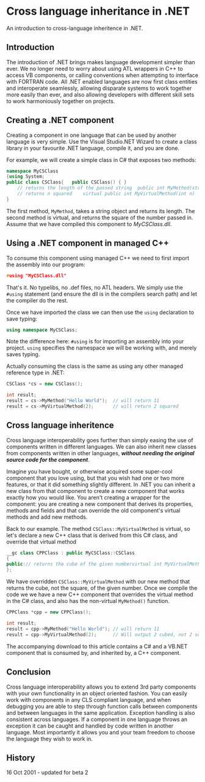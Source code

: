 # Cross language inheritance in .NET

An introduction to cross-language inheritence in .NET.



## Introduction

The introduction of .NET brings makes language development simpler than ever. We no longer need to worry about using ATL wrappers in C++ to access VB components, or calling conventions when attempting to interface with FORTRAN code. All .NET enabled languages are now first class entities and interoperate seamlessly, allowing disparate systems to work together more easily than ever, and also allowing developers with different skill sets to work harmoniously together on projects. 

## Creating a .NET component

Creating a component in one language that can be used by another language is very simple. Use the Visual Studio.NET Wizard to create a class library in your favourite .NET language, compile it, and you are done. 

For example, we will create a simple class in C# that exposes two methods: 

```C++
namespace MyCSClass
{using System;
public class CSClass{	public CSClass() { }
	// returns the length of the passed string	public int MyMethod(string str)	{		return str.Length;	}
	// returns n squared	virtual public int MyVirtualMethod(int n)	{		return n*n;	}}
}
```

The first method, `MyMethod`, takes a string object and returns its length. The second method is virtual, and returns the square of the number passed in. Assume that we have compiled this component to *MyCSClass.dll*. 

## Using a .NET component in managed C++

To consume this component using managed C++ we need to first import the assembly into our program: 

```C++
#using "MyCSClass.dll"
```

That's it. No typelibs, no .def files, no ATL headers. We simply use the `#using` statement (and ensure the dll is in the compilers search path) and let the compiler do the rest. 

Once we have imported the class we can then use the `using` declaration to save typing: 

```C++
using namespace MyCSClass;
```

Note the difference here: `#using` is for importing an assembly into your project. `using` specifies the namespace we will be working with, and merely saves typing. 

Actually consuming the class is the same as using any other managed reference type in .NET: 

```C++
CSClass *cs = new CSClass();

int result;
result = cs->MyMethod("Hello World");  // will return 11
result = cs->MyVirtualMethod(2);       // will return 2 squared
```

## Cross language inheritence

Cross language interoperability goes further than simply easing the use of components written in different languages. We can also inherit new classes from components written in other languages, ***without needing the original source code for the component***. 

Imagine you have bought, or otherwise acquired some super-cool component that you love using, but that you wish had one or two more features, or that it did something slightly different. In .NET you can inherit a new class from that component to create a new component that works exactly how you would like. You aren't creating a wrapper for the component: you are creating a new component that derives its properties, methods and fields and that can override the old component's virtual methods and add new methods. 

Back to our example. The method `CSClass::MyVirtualMethod` is virtual, so let's declare a new C++ class that is derived from this C# class, and override that virtual method 

```C++
__gc class CPPClass : public MyCSClass::CSClass
{
public:// returns the cube of the given numbervirtual int MyVirtualMethod(int n){	return n*n*n;}
};
```

We have overridden `CSClass::MyVirtualMethod` with our new method that returns the cube, not the square, of the given number. Once we compile the code we we have a new C++ component that overrides the virtual method in the C# class, and also has the non-virtual `MyMethod()` function. 

```C++
CPPClass *cpp = new CPPClass();

int result;
result = cpp->MyMethod("Hello World"); // will return 11
result = cpp->MyVirtualMethod(2);      // Will output 2 cubed, not 2 squared
```

The accompanying download to this article contains a C# and a VB.NET component that is consumed by, and inherited by, a C++ component. 

## Conclusion

Cross language interoperability allows you to extend 3rd party components with your own functionality in an object oriented fashion. You can easily work with components in any CLS compliant language, and when debugging you are able to step through function calls between components and between languages in the same application. Exception handling is also consistent across languages. If a component in one language throws an exception it can be caught and handled by code written in another language. Most importantly it allows you and your team freedom to choose the language they wish to work in. 

## History

16 Oct 2001 - updated for beta 2
